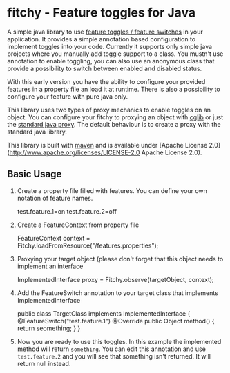 fitchy - Feature toggles for Java
=================================

A simple java library to use [feature toggles / feature switches](http://en.wikipedia.org/wiki/Feature_toggle) in your application. It provides a simple annotation based configuration to implement toggles into your code. Currently it supports only simple java projects where you manually add toggle support to a class. You mustn't use annotation to enable toggling, you can also use an anonymous class that provide a possibility to switch between enabled and disabled status.

With this early version you have the ability to configure your provided features in a property file an load it at runtime. There is also a possibility to configure your feature with pure java only.

This library uses two types of proxy mechanics to enable toggles on an object. You can configure your fitchy to proxying an object with [cglib](http://cglib.sourceforge.net/) or just the [standard java proxy](http://docs.oracle.com/javase/1.5.0/docs/api/java/lang/reflect/Proxy.html). The default behaviour is to create a proxy with the standard java library.

This library is built with [maven](http://maven.apache.org/) and is available under [Apache License 2.0](http://www.apache.org/licenses/LICENSE-2.0 Apache License 2.0).

Basic Usage
-----------
1. Create a property file filled with features. You can define your own notation of feature names.

    test.feature.1=on
    test.feature.2=off

2. Create a FeatureContext from property file

    FeatureContext context = Fitchy.loadFromResource("/features.properties");

3. Proxying your target object (please don't forget that this object needs to implement an interface

    ImplementedInterface proxy = Fitchy.observe(targetObject, context);

4. Add the FeatureSwitch annotation to your target class that implements ImplementedInterface

    public class TargetClass implements ImplementedInterface {
      @FeatureSwitch("test.feature.1")
      @Override
      public Object method() {
        return seomething;
      }
    }

5. Now you are ready to use this toggles. In this example the implemented method will return `something`. You can edit this annotation and use `test.feature.2` and you will see that something isn't returned. It will return null instead.
